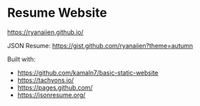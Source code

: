 # Resume Website

https://ryanaiien.github.io/

JSON Resume: https://gist.github.com/ryanaiien?theme=autumn

Built with:
- https://github.com/kamaln7/basic-static-website
- https://tachyons.io/
- https://pages.github.com/
- https://jsonresume.org/
